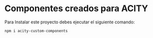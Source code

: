 # Componentes creados para ACITY

Para Instalar este proyecto debes ejecutar el siguiente comando:
```
npm i acity-custom-components